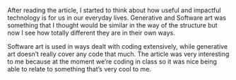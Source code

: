 After reading the article, I started to think about how useful and impactful technology is for us in our everyday lives. Generative and Software art was something that I thought would be similar in the way of the structure but now I see how totally different they are in their own ways.

Software art is used in ways dealt with coding extensively, while generative art doesn’t really cover any code that much. The article was very interesting to me because at the moment we’re coding in class so it was nice being able to relate to something that’s very cool to me.
